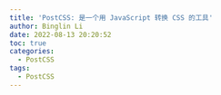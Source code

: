 ```yaml
---
title: 'PostCSS: 是一个用 JavaScript 转换 CSS 的工具'
author: Binglin Li
date: 2022-08-13 20:20:52
toc: true
categories:
  - PostCSS
tags:
  - PostCSS
---
```

